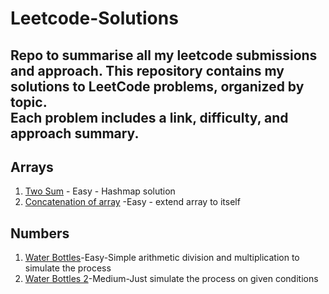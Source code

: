 # Leetcode-Solutions
Repo to summarise all my leetcode submissions and approach.
This repository contains my solutions to LeetCode problems, organized by topic.  
Each problem includes a **link**, **difficulty**, and **approach summary**.
---
## Arrays
1. [Two Sum](https://leetcode.com/problems/two-sum/) - Easy - Hashmap solution
2. [Concatenation of array](https://leetcode.com/problems/concatenation-of-array/) -Easy - extend array to itself


## Numbers
1. [Water Bottles](https://leetcode.com/problems/water-bottles/)-Easy-Simple arithmetic division and multiplication to simulate the process
2. [Water Bottles 2](https://leetcode.com/problems/water-bottles-ii/)-Medium-Just simulate the process on given conditions